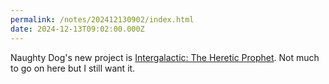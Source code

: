 ```yaml
---
permalink: /notes/202412130902/index.html
date: 2024-12-13T09:02:00.000Z
---
```


Naughty Dog's new project is [Intergalactic: The Heretic Prophet](https://www.youtube.com/watch?v=o7TVPoxwi74&rco=1). Not much to go on here but I still want it.